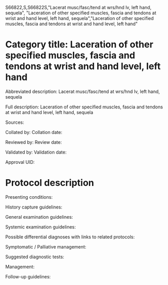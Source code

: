 S66822,S,S66822S,"Lacerat musc/fasc/tend at wrs/hnd lv, left hand, sequela", "Laceration of other specified muscles, fascia and tendons at wrist and hand level, left hand, sequela","Laceration of other specified muscles, fascia and tendons at wrist and hand level, left hand"
# Category title: Laceration of other specified muscles, fascia and tendons at wrist and hand level, left hand

Abbreviated description: Lacerat musc/fasc/tend at wrs/hnd lv, left hand, sequela

Full description: Laceration of other specified muscles, fascia and tendons at wrist and hand level, left hand, sequela

Sources:

Collated by:
Collation date:

Reviewed by:
Review date:

Validated by:
Validation date:

Approval UID:

# Protocol description

Presenting conditions:

History capture guidelines:

General examination guidelines:

Systemic examination guidelines:

Possible differential diagnoses with links to related protocols:

Symptomatic / Palliative management:

Suggested diagnostic tests:

Management:

Follow-up guidelines:
